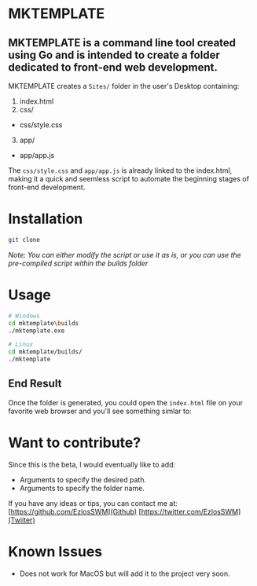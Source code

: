 # MKTEMPLATE

## MKTEMPLATE is a command line tool created using Go and is intended to create a folder dedicated to front-end web development. 

MKTEMPLATE creates a `Sites/` folder in the user's Desktop containing:

1. index.html 
2. css/
- css/style.css
3. app/ 
- app/app.js

The `css/style.css` and `app/app.js` is already linked to the index.html, making it a quick and seemless script to automate the beginning stages of front-end development.


# Installation
```bash 
git clone 
```

*Note: You can either modify the script or use it as is, or you can use the pre-compiled script within the builds folder*

# Usage 
```bash 
# Windows 
cd mktemplate\builds
./mktemplate.exe 

# Linux
cd mktemplate/builds/
./mktemplate
```

## End Result 
Once the folder is generated, you could open the `index.html` file on your favorite web browser and you'll see something simlar to: 

# Want to contribute?
Since this is the beta, I would eventually like to add: 
- Arguments to specify the desired path. 
- Arguments to specify the folder name. 

If you have any ideas or tips, you can contact me at: 
[https://github.com/EzlosSWM](Github)
[https://twitter.com/EzlosSWM](Twiiter)

# Known Issues
- Does not work for MacOS but will add it to the project very soon. 
